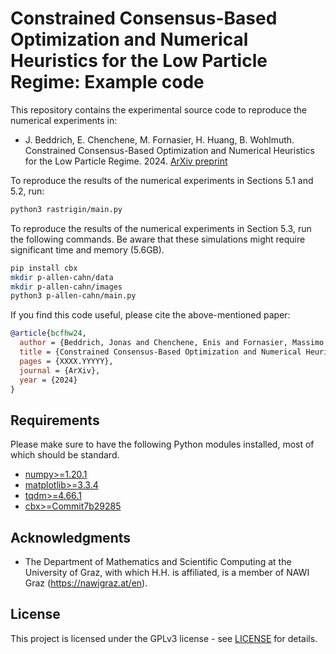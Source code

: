 # Constrained Consensus-Based Optimization and Numerical Heuristics for the Low Particle Regime: Example code

This repository contains the experimental source code to reproduce the numerical experiments in:

* J. Beddrich, E. Chenchene, M. Fornasier, H. Huang, B. Wohlmuth. Constrained Consensus-Based Optimization and Numerical Heuristics for the Low Particle Regime. 2024. [ArXiv preprint](https://arxiv.org/abs/XXXX.YYYYY)

To reproduce the results of the numerical experiments in Sections 5.1 and 5.2, run:
```bash
python3 rastrigin/main.py
```

To reproduce the results of the numerical experiments in Section 5.3, run the following commands. Be aware that these simulations might require significant time and memory (5.6GB). 
```bash
pip install cbx 
mkdir p-allen-cahn/data 
mkdir p-allen-cahn/images 
python3 p-allen-cahn/main.py
```

If you find this code useful, please cite the above-mentioned paper:
```BibTeX
@article{bcfhw24,
  author = {Beddrich, Jonas and Chenchene, Enis and Fornasier, Massimo and Huang, Hui and Wohlmuth, Barbara},
  title = {Constrained Consensus-Based Optimization and Numerical Heuristics for the Low Particle Regime},
  pages = {XXXX.YYYYY},
  journal = {ArXiv},
  year = {2024}
}
```

## Requirements

Please make sure to have the following Python modules installed, most of which should be standard.

* [numpy>=1.20.1](https://pypi.org/project/numpy/)
* [matplotlib>=3.3.4](https://pypi.org/project/matplotlib/)
* [tqdm>=4.66.1](https://pypi.org/project/tqdm/)
* [cbx>=Commit7b29285](https://github.com/PdIPS/CBXpy/tree/main)

## Acknowledgments  


* The Department of Mathematics and Scientific Computing at the University of Graz, with which H.H. is affiliated, is a member of NAWI Graz (https://nawigraz.at/en).   
## License  
This project is licensed under the GPLv3 license - see [LICENSE](LICENSE) for details.
